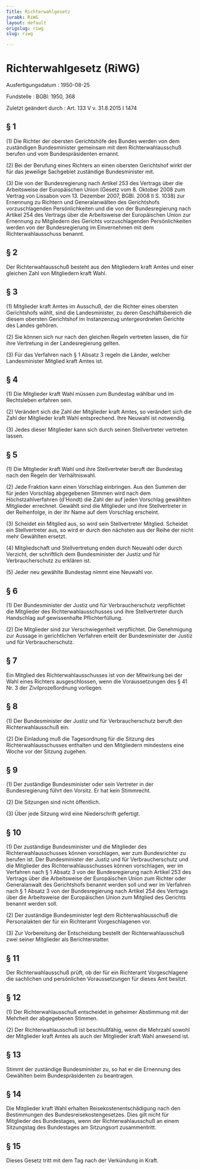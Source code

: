 ```yaml
---
Title: Richterwahlgesetz
jurabk: RiWG
layout: default
origslug: riwg
slug: riwg

---
```


# Richterwahlgesetz (RiWG)

Ausfertigungsdatum
:   1950-08-25

Fundstelle
:   BGBl: 1950, 368

Zuletzt geändert durch
:   Art. 133 V v. 31.8.2015 I 1474


## § 1

(1) Die Richter der obersten Gerichtshöfe des Bundes werden von dem
zuständigen Bundesminister gemeinsam mit dem Richterwahlausschuß
berufen und vom Bundespräsidenten ernannt.

(2) Bei der Berufung eines Richters an einen obersten Gerichtshof
wirkt der für das jeweilige Sachgebiet zuständige Bundesminister mit.

(3) Die von der Bundesregierung nach Artikel 253 des Vertrags über die
Arbeitsweise der Europäischen Union (Gesetz vom 8. Oktober 2008 zum
Vertrag von Lissabon vom 13. Dezember 2007, BGBl. 2008 II S. 1038) zur
Ernennung zu Richtern und Generalanwälten des Gerichtshofs
vorzuschlagenden Persönlichkeiten und die von der Bundesregierung nach
Artikel 254 des Vertrags über die Arbeitsweise der Europäischen Union
zur Ernennung zu Mitgliedern des Gerichts vorzuschlagenden
Persönlichkeiten werden von der Bundesregierung im Einvernehmen mit
dem Richterwahlausschuss benannt.


## § 2

Der Richterwahlausschuß besteht aus den Mitgliedern kraft Amtes und
einer gleichen Zahl von Mitgliedern kraft Wahl.


## § 3

(1) Mitglieder kraft Amtes im Ausschuß, der die Richter eines obersten
Gerichtshofs wählt, sind die Landesminister, zu deren Geschäftsbereich
die diesem obersten Gerichtshof im Instanzenzug untergeordneten
Gerichte des Landes gehören.

(2) Sie können sich nur nach den gleichen Regeln vertreten lassen, die
für ihre Vertretung in der Landesregierung gelten.

(3) Für das Verfahren nach § 1 Absatz 3 regeln die Länder, welcher
Landesminister Mitglied kraft Amtes ist.


## § 4

(1) Die Mitglieder kraft Wahl müssen zum Bundestag wählbar und im
Rechtsleben erfahren sein.

(2) Verändert sich die Zahl der Mitglieder kraft Amtes, so verändert
sich die Zahl der Mitglieder kraft Wahl entsprechend. Ihre Neuwahl ist
notwendig.

(3) Jedes dieser Mitglieder kann sich durch seinen Stellvertreter
vertreten lassen.


## § 5

(1) Die Mitglieder kraft Wahl und ihre Stellvertreter beruft der
Bundestag nach den Regeln der Verhältniswahl.

(2) Jede Fraktion kann einen Vorschlag einbringen. Aus den Summen der
für jeden Vorschlag abgegebenen Stimmen wird nach dem
Höchstzahlverfahren (d'Hondt) die Zahl der auf jeden Vorschlag
gewählten Mitglieder errechnet. Gewählt sind die Mitglieder und ihre
Stellvertreter in der Reihenfolge, in der ihr Name auf dem Vorschlag
erscheint.

(3) Scheidet ein Mitglied aus, so wird sein Stellvertreter Mitglied.
Scheidet ein Stellvertreter aus, so wird er durch den nächsten aus der
Reihe der nicht mehr Gewählten ersetzt.

(4) Mitgliedschaft und Stellvertretung enden durch Neuwahl oder durch
Verzicht, der schriftlich dem Bundesminister der Justiz und für
Verbraucherschutz zu erklären ist.

(5) Jeder neu gewählte Bundestag nimmt eine Neuwahl vor.


## § 6

(1) Der Bundesminister der Justiz und für Verbraucherschutz
verpflichtet die Mitglieder des Richterwahlausschusses und ihre
Stellvertreter durch Handschlag auf gewissenhafte Pflichterfüllung.

(2) Die Mitglieder sind zur Verschwiegenheit verpflichtet. Die
Genehmigung zur Aussage in gerichtlichen Verfahren erteilt der
Bundesminister der Justiz und für Verbraucherschutz.


## § 7

Ein Mitglied des Richterwahlausschusses ist von der Mitwirkung bei der
Wahl eines Richters ausgeschlossen, wenn die Voraussetzungen des § 41
Nr. 3 der Zivilprozeßordnung vorliegen.


## § 8

(1) Der Bundesminister der Justiz und für Verbraucherschutz beruft den
Richterwahlausschuß ein.

(2) Die Einladung muß die Tagesordnung für die Sitzung des
Richterwahlausschusses enthalten und den Mitgliedern mindestens eine
Woche vor der Sitzung zugehen.


## § 9

(1) Der zuständige Bundesminister oder sein Vertreter in der
Bundesregierung führt den Vorsitz. Er hat kein Stimmrecht.

(2) Die Sitzungen sind nicht öffentlich.

(3) Über jede Sitzung wird eine Niederschrift gefertigt.


## § 10

(1) Der zuständige Bundesminister und die Mitglieder des
Richterwahlausschusses können vorschlagen, wer zum Bundesrichter zu
berufen ist. Der Bundesminister der Justiz und für Verbraucherschutz
und die Mitglieder des Richterwahlausschusses können vorschlagen, wer
im Verfahren nach § 1 Absatz 3 von der Bundesregierung nach Artikel
253 des Vertrags über die Arbeitsweise der Europäischen Union zum
Richter oder Generalanwalt des Gerichtshofs benannt werden soll und
wer im Verfahren nach § 1 Absatz 3 von der Bundesregierung nach
Artikel 254 des Vertrags über die Arbeitsweise der Europäischen Union
zum Mitglied des Gerichts benannt werden soll.

(2) Der zuständige Bundesminister legt dem Richterwahlausschuß die
Personalakten der für ein Richteramt Vorgeschlagenen vor.

(3) Zur Vorbereitung der Entscheidung bestellt der Richterwahlausschuß
zwei seiner Mitglieder als Berichterstatter.


## § 11

Der Richterwahlausschuß prüft, ob der für ein Richteramt
Vorgeschlagene die sachlichen und persönlichen Voraussetzungen für
dieses Amt besitzt.


## § 12

(1) Der Richterwahlausschuß entscheidet in geheimer Abstimmung mit der
Mehrheit der abgegebenen Stimmen.

(2) Der Richterwahlausschuß ist beschlußfähig, wenn die Mehrzahl
sowohl der Mitglieder kraft Amtes als auch der Mitglieder kraft Wahl
anwesend ist.


## § 13

Stimmt der zuständige Bundesminister zu, so hat er die Ernennung des
Gewählten beim Bundespräsidenten zu beantragen.


## § 14

Die Mitglieder kraft Wahl erhalten Reisekostenentschädigung nach den
Bestimmungen des Bundesreisekostengesetzes. Dies gilt nicht für
Mitglieder des Bundestages, wenn der Richterwahlausschuß an einem
Sitzungstag des Bundestages am Sitzungsort zusammentritt.


## § 15

Dieses Gesetz tritt mit dem Tag nach der Verkündung in Kraft.

